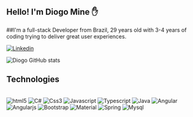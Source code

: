 ## Hello! I'm Diogo Mine ✋

##I'm a full-stack Developer from Brazil, 29 years old with 3-4 years of coding trying to deliver great user experiences.

[![Linkedin](https://img.shields.io/badge/LinkedIn-0077B5?style=for-the-badge&logo=linkedin&logoColor=white)](https://www.linkedin.com/in/diogo-mine-34514514a/)

![Diogo GitHub stats](https://github-readme-stats.vercel.app/api?username=deaary&show_icons=true&theme=dracula)

## Technologies

<div style="display: inline_block"><br/>
  <img alighn="center" alt="html5" src="https://img.shields.io/badge/HTML5-E34F26?style=for-the-badge&logo=html5&logoColor=white" />
  <img alighn="center" alt="C#" src="https://img.shields.io/badge/C%23-239120?style=for-the-badge&logo=c-sharp&logoColor=white" />
  <img alighn="center" alt="Css3" src="https://img.shields.io/badge/CSS3-1572B6?style=for-the-badge&logo=css3&logoColor=white" />
  <img alighn="center" alt="Javascript" src="https://img.shields.io/badge/JavaScript-F7DF1E?style=for-the-badge&logo=javascript&logoColor=black" />
  <img alighn="center" alt="Typescript" src="https://img.shields.io/badge/TypeScript-007ACC?style=for-the-badge&logo=typescript&logoColor=white" />
  <img alighn="center" alt="Java" src="https://img.shields.io/badge/Java-ED8B00?style=for-the-badge&logo=java&logoColor=white" />
  <img alighn="center" alt="Angular" src="https://img.shields.io/badge/Angular-DD0031?style=for-the-badge&logo=angular&logoColor=white" />
  <img alighn="center" alt="Angularjs" src="https://img.shields.io/badge/AngularJS-E23237?style=for-the-badge&logo=angularjs&logoColor=white" />
  <img alighn="center" alt="Bootstrap" src="https://img.shields.io/badge/Bootstrap-563D7C?style=for-the-badge&logo=bootstrap&logoColor=white" />
  <img alighn="center" alt="Material" src="https://img.shields.io/badge/Material--UI-0081CB?style=for-the-badge&logo=material-ui&logoColor=white" />
  <img alighn="center" alt="Spring" src="https://img.shields.io/badge/Spring-6DB33F?style=for-the-badge&logo=spring&logoColor=white" />
  <img alighn="center" alt="Mysql" src="https://img.shields.io/badge/MySQL-00000F?style=for-the-badge&logo=mysql&logoColor=white" />
 </div> 
 
